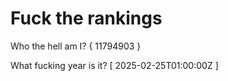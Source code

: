 # Fuck the rankings

Who the hell am I?
{ 11794903 }

What fucking year is it?
[ 2025-02-25T01:00:00Z ]
